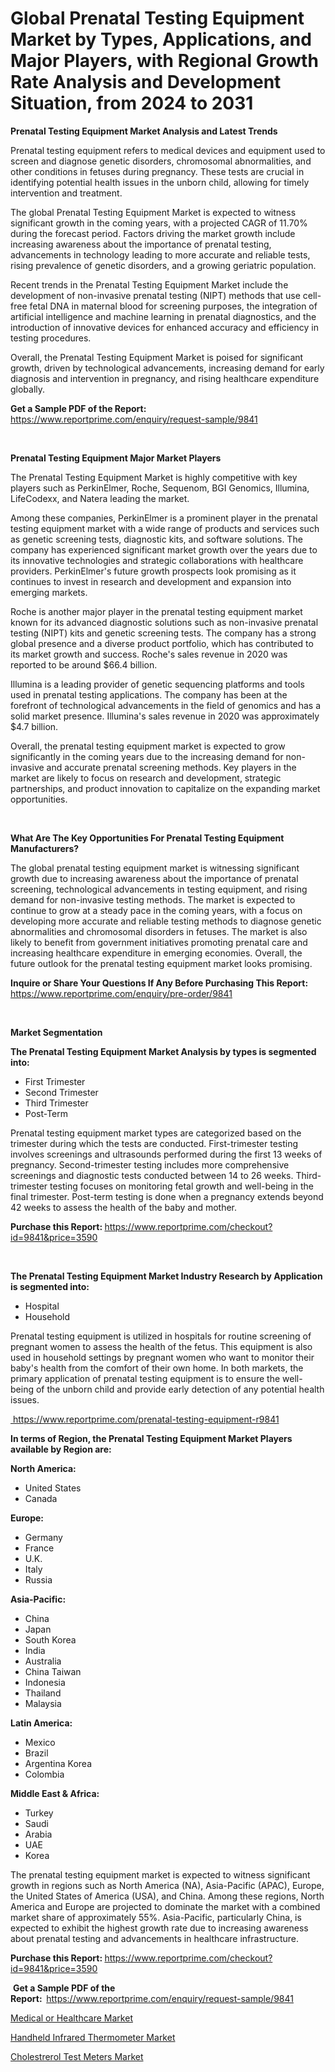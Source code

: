 <p><h1>Global Prenatal Testing Equipment Market by Types, Applications, and Major Players, with Regional Growth Rate Analysis and Development Situation, from 2024 to 2031</h1></p><p><strong>Prenatal Testing Equipment Market Analysis and Latest Trends</strong></p>
<p><p>Prenatal testing equipment refers to medical devices and equipment used to screen and diagnose genetic disorders, chromosomal abnormalities, and other conditions in fetuses during pregnancy. These tests are crucial in identifying potential health issues in the unborn child, allowing for timely intervention and treatment.</p><p>The global Prenatal Testing Equipment Market is expected to witness significant growth in the coming years, with a projected CAGR of 11.70% during the forecast period. Factors driving the market growth include increasing awareness about the importance of prenatal testing, advancements in technology leading to more accurate and reliable tests, rising prevalence of genetic disorders, and a growing geriatric population.</p><p>Recent trends in the Prenatal Testing Equipment Market include the development of non-invasive prenatal testing (NIPT) methods that use cell-free fetal DNA in maternal blood for screening purposes, the integration of artificial intelligence and machine learning in prenatal diagnostics, and the introduction of innovative devices for enhanced accuracy and efficiency in testing procedures.</p><p>Overall, the Prenatal Testing Equipment Market is poised for significant growth, driven by technological advancements, increasing demand for early diagnosis and intervention in pregnancy, and rising healthcare expenditure globally.</p></p>
<p><strong>Get a Sample PDF of the Report:&nbsp;</strong> <a href="https://www.reportprime.com/enquiry/request-sample/9841">https://www.reportprime.com/enquiry/request-sample/9841</a></p>
<p>&nbsp;</p>
<p><strong>Prenatal Testing Equipment Major Market Players</strong></p>
<p><p>The Prenatal Testing Equipment Market is highly competitive with key players such as PerkinElmer, Roche, Sequenom, BGI Genomics, Illumina, LifeCodexx, and Natera leading the market. </p><p>Among these companies, PerkinElmer is a prominent player in the prenatal testing equipment market with a wide range of products and services such as genetic screening tests, diagnostic kits, and software solutions. The company has experienced significant market growth over the years due to its innovative technologies and strategic collaborations with healthcare providers. PerkinElmer's future growth prospects look promising as it continues to invest in research and development and expansion into emerging markets.</p><p>Roche is another major player in the prenatal testing equipment market known for its advanced diagnostic solutions such as non-invasive prenatal testing (NIPT) kits and genetic screening tests. The company has a strong global presence and a diverse product portfolio, which has contributed to its market growth and success. Roche's sales revenue in 2020 was reported to be around $66.4 billion.</p><p>Illumina is a leading provider of genetic sequencing platforms and tools used in prenatal testing applications. The company has been at the forefront of technological advancements in the field of genomics and has a solid market presence. Illumina's sales revenue in 2020 was approximately $4.7 billion.</p><p>Overall, the prenatal testing equipment market is expected to grow significantly in the coming years due to the increasing demand for non-invasive and accurate prenatal screening methods. Key players in the market are likely to focus on research and development, strategic partnerships, and product innovation to capitalize on the expanding market opportunities.</p></p>
<p>&nbsp;</p>
<p><strong>What Are The Key Opportunities For Prenatal Testing Equipment Manufacturers?</strong></p>
<p><p>The global prenatal testing equipment market is witnessing significant growth due to increasing awareness about the importance of prenatal screening, technological advancements in testing equipment, and rising demand for non-invasive testing methods. The market is expected to continue to grow at a steady pace in the coming years, with a focus on developing more accurate and reliable testing methods to diagnose genetic abnormalities and chromosomal disorders in fetuses. The market is also likely to benefit from government initiatives promoting prenatal care and increasing healthcare expenditure in emerging economies. Overall, the future outlook for the prenatal testing equipment market looks promising.</p></p>
<p><strong>Inquire or Share Your Questions If Any Before Purchasing This Report:</strong> <a href="https://www.reportprime.com/enquiry/pre-order/9841">https://www.reportprime.com/enquiry/pre-order/9841</a></p>
<p>&nbsp;</p>
<p><strong>Market Segmentation</strong></p>
<p><strong>The Prenatal Testing Equipment Market Analysis by types is segmented into:</strong></p>
<p><ul><li>First Trimester</li><li>Second Trimester</li><li>Third Trimester</li><li>Post-Term</li></ul></p>
<p><p>Prenatal testing equipment market types are categorized based on the trimester during which the tests are conducted. First-trimester testing involves screenings and ultrasounds performed during the first 13 weeks of pregnancy. Second-trimester testing includes more comprehensive screenings and diagnostic tests conducted between 14 to 26 weeks. Third-trimester testing focuses on monitoring fetal growth and well-being in the final trimester. Post-term testing is done when a pregnancy extends beyond 42 weeks to assess the health of the baby and mother.</p></p>
<p><strong>Purchase this Report:&nbsp;</strong><a href="https://www.reportprime.com/checkout?id=9841&price=3590">https://www.reportprime.com/checkout?id=9841&price=3590</a></p>
<p>&nbsp;</p>
<p><strong>The Prenatal Testing Equipment Market Industry Research by Application is segmented into:</strong></p>
<p><ul><li>Hospital</li><li>Household</li></ul></p>
<p><p>Prenatal testing equipment is utilized in hospitals for routine screening of pregnant women to assess the health of the fetus. This equipment is also used in household settings by pregnant women who want to monitor their baby's health from the comfort of their own home. In both markets, the primary application of prenatal testing equipment is to ensure the well-being of the unborn child and provide early detection of any potential health issues.</p></p>
<p><a href="https://www.reportprime.com/prenatal-testing-equipment-r9841">&nbsp;https://www.reportprime.com/prenatal-testing-equipment-r9841</a></p>
<p><strong>In terms of Region, the Prenatal Testing Equipment Market Players available by Region are:</strong></p>
<p>
    <p> <strong> North America: </strong>
        <ul>
            <li>United States</li>
            <li>Canada</li>
        </ul>
        </p> 
    <p> <strong> Europe: </strong>
        <ul>
            <li>Germany</li>
            <li>France</li>
            <li>U.K.</li>
            <li>Italy</li>
            <li>Russia</li>
        </ul>
        </p> 
    <p> <strong> Asia-Pacific: </strong>
        <ul>
            <li>China</li>
            <li>Japan</li>
            <li>South Korea</li>
            <li>India</li>
            <li>Australia</li>
            <li>China Taiwan</li>
            <li>Indonesia</li>
            <li>Thailand</li>
            <li>Malaysia</li>
        </ul>
        </p> 
    <p> <strong> Latin America: </strong>
        <ul>
            <li>Mexico</li>
            <li>Brazil</li>
            <li>Argentina Korea</li>
            <li>Colombia</li>
        </ul>
        </p> 
    <p> <strong> Middle East & Africa: </strong>
        <ul>
            <li>Turkey</li>
            <li>Saudi</li>
            <li>Arabia</li>
            <li>UAE</li>
            <li>Korea</li>
        </ul>
    </p>
    </p>
<p><p>The prenatal testing equipment market is expected to witness significant growth in regions such as North America (NA), Asia-Pacific (APAC), Europe, the United States of America (USA), and China. Among these regions, North America and Europe are projected to dominate the market with a combined market share of approximately 55%. Asia-Pacific, particularly China, is expected to exhibit the highest growth rate due to increasing awareness about prenatal testing and advancements in healthcare infrastructure.</p></p>
<p><strong>Purchase this Report: </strong><a href="https://www.reportprime.com/checkout?id=9841&price=3590">https://www.reportprime.com/checkout?id=9841&price=3590</a></p>
<p>&nbsp;<strong>Get a Sample PDF of the Report:&nbsp;&nbsp;</strong><a href="https://www.reportprime.com/enquiry/request-sample/9841">https://www.reportprime.com/enquiry/request-sample/9841</a></p>
<p><strong></strong></p>
<p><p><a href="https://github.com/MyrtisWest1/Market-Research-Report-List-2/blob/main/medical-or-healthcare-market.md">Medical or Healthcare Market</a></p><p><a href="https://github.com/Seman3302/Market-Research-Report-List-1/blob/main/handheld-infrared-thermometer-market.md">Handheld Infrared Thermometer Market</a></p><p><a href="https://github.com/LaceyZemlak1/Market-Research-Report-List-2/blob/main/cholestrerol-test-meters-market.md">Cholestrerol Test Meters Market</a></p></p>